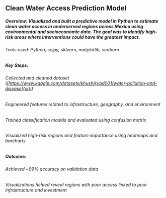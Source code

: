 ## Clean Water Access Prediction Model

##### Overview: Visualized and built a predictive model in Python to estimate clean water access in underserved regions across Mexico using environmental and socioeconomic data. The goal was to identify high-risk areas where interventions could have the greatest impact.

###### Tools used: Python, scipy, sklearn, matplotlib, seaborn

##### Key Steps:

###### Collected and cleaned dataset ([https://www.kaggle.com/datasets/khushikyad001/water-pollution-and-disease](url))
###### Engineered features related to infrastructure, geography, and environment
###### Trained classification models and evaluated using confusion matrix
###### Visualized high-risk regions and feature importance using heatmaps and barcharts

##### Outcome:
###### Achieved ~99% accuracy on validation data
###### Visualizations helped reveal regions with poor access linked to poor infrastructure and investment
